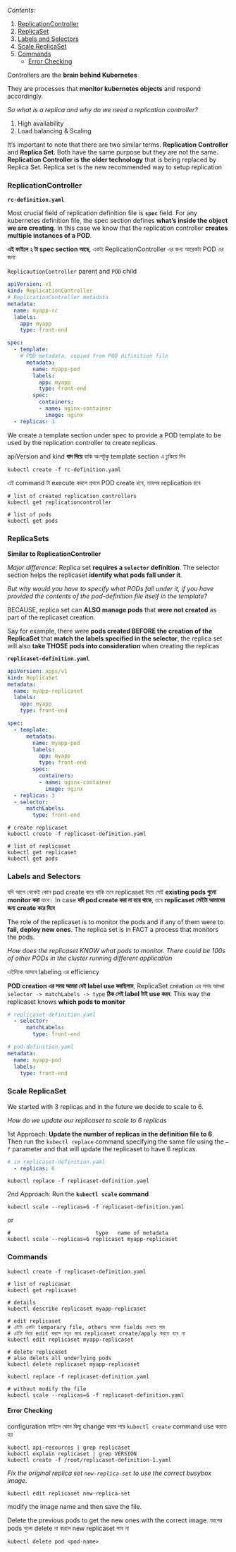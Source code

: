 _Contents:_

1. [ReplicationController](#replicationcontroller)
2. [ReplicaSet](#replicasets) 
3. [Labels and Selectors](#labels-and-selectors)
4. [Scale ReplicaSet](#scale-replicaset)
5. [Commands](#commands)
    - [Error Checking](#error-checking)

Controllers are the **brain behind Kubernetes**

They are processes that **monitor kubernetes objects** and respond accordingly.

_So what is a replica and why do we need a replication controller?_

1. High availability
2. Load balancing & Scaling


It’s important to note that there are two similar terms. **Replication Controller** and **Replica Set**. Both have the same purpose but they are not the same. **Replication Controller is the older technology** that is being replaced by Replica Set. Replica set is the new recommended way to setup replication

### ReplicationController

**`rc-definition.yaml`**

Most crucial field of replication definition file is **`spec`** field. For any kubernetes definition file, the spec section defines **what’s inside the object we are creating**. In this case we know that the replication controller **creates multiple instances of a POD**.

**এই ফাইলে ২ টা spec section আছে**, একটা ReplicationController এর জন্য আরেকটা POD এর জন্য 

`ReplicautionController` parent and `POD` child

```yaml
apiVersion: v1
kind: ReplicationController
# ReplicationController metadata
metadata:
  name: myapp-rc
  labels: 
    app: myapp
    type: front-end

spec: 
  - template:
    # POD metadata, copied from POD difinition file  
      metadata:
        name: myapp-pod
        labels:
          app: myapp
          type: front-end
        spec:
          containers:
          - name: nginx-container
            image: nginx
  - replicas: 3
```

We create a template section under spec to provide a POD template to be used by the replication controller to create replicas.

apiVersion and kind **বাদ দিয়ে** বাকি অংশটুকু template section এ ঢুকিয়ে দিব 

```shell
kubectl create -f rc-definition.yaml
```
এই command টা execute করলে প্রথমে POD create হবে, তারপর replication হবে 


```shell
# list of created replication controllers
kubectl get replicationcontroller

# list of pods
kubectl get pods
```

### ReplicaSets

**Similar to ReplicationController**

_Major difference_: Replica set **requires a `selector` definition**. The selector section helps the replicaset **identify what pods fall under it**.

_But why would you have to specify what PODs fall under it, if you have provided the contents of the pod-definition file itself in the template?_ 

BECAUSE, replica set can **ALSO manage pods** that **were not created** as part of the replicaset creation.

Say for example, there were **pods created BEFORE the creation of the ReplicaSet** that **match the labels specified in the selector**, the replica set will also **take THOSE pods into consideration** when creating the replicas

**`replicaset-definition.yaml`**

```yaml
apiVersion: apps/v1
kind: ReplicaSet
metadata:
  name: myapp-replicaset
  labels: 
    app: myapp
    type: front-end

spec: 
  - template:
      metadata:
        name: myapp-pod
        labels:
          app: myapp
          type: front-end
        spec:
          containers:
          - name: nginx-container
            image: nginx
  - replicas: 3
  - selector: 
      matchLabels:
        type: front-end
```

```shell
# create replicaset
kubectl create -f replicaset-definition.yaml

# list of replicaset
kubectl get replicaset
kubectl get pods
```


### Labels and Selectors


যদি আগে থেকেই কোন pod create করে থাকি তবে replicaset দিয়ে সেই **existing pods গুলো monitor করা** যাবে। In case **যদি pod create করা না হয়ে থাকে**, তবে **replicaset সেইটা আমাদের জন্য create করে দিবে** 

The role of the replicaset is to monitor the pods and if any of them were to **fail, deploy new ones**. The replica set is in FACT a process that monitors the pods.


_How does the replicaset KNOW what pods to monitor. There could be 100s of other PODs in the cluster running different application_

এইদিকে আসবে labeling এর efficiency

**POD creation এর সময় আমরা যেই label use করছিলাম**, ReplicaSet creation এর সময় আমরা `selector -> matchLabels -> type` **ঠিক সেই label টাই use করব**. This way the replicaset knows **which pods to monitor**


```yml
# replicaset-definition.yaml
  - selector: 
      matchLabels:
        type: front-end

# pod-definition.yaml
metadata:
  name: myapp-pod
  labels:
    type: front-end
```

### Scale ReplicaSet

We started with 3 replicas and in the future we decide to scale to 6. 

_How do we update our replicaset to scale to 6 replicas_

1st Approach: **Update the number of replicas in the definition file to 6**. Then run the `kubectl replace` command specifying the same file using the `–f` parameter and that will update the replicaset to have 6 replicas.

```yaml
# in replicaset-definition.yaml
  - replicas: 6
```
```
kubectl replace -f replicaset-definition.yaml
```

2nd Approach: Run the **`kubectl scale` command**

```shell
kubectl scale --replicas=6 -f replicaset-definition.yaml
```

or
```shell
#                           type   name of metadata
kubectl scale --replicas=6 replicaset myapp-replicaset
```


### Commands

```shell
kubectl create -f replicaset-definition.yaml

# list of replicaset
kubectl get replicaset

# details
kubectl describe replicaset myapp-replicaset

# edit replicaset
# এইটা একটা temporary file, others অনেক fields দেখতে পাব 
# এইটা দিয়ে edit করলে নতুন করে replicaset create/apply করতে হবে না 
kubectl edit replicaset myapp-replicaset

# delete replicaset
# also delets all underlying pods
kubectl delete replicaset myapp-replicaset  

kubectl replace -f replicaset-definition.yaml

# without modify the file
kubectl scale --replicas=6 -f replicaset-definition.yaml
```


#### Error Checking

configuration ফাইলে কোন কিছু change করার পরে `kubectl create` command use করতে হয় 

```shell
kubectl api-resources | grep replicaset
kubectl explain replicaset | grep VERSION
kubectl create -f /root/replicaset-definition-1.yaml
```


_Fix the original replica set `new-replica-set` to use the correct busybox image._

```shell
kubectl edit replicaset new-replica-set
```
modify the image name and then save the file.

Delete the previous pods to get the new ones with the correct image.
আগের pods গুলো delete না করলে new replicaset পাব না 

```
kubectl delete pod <pod-name>
```